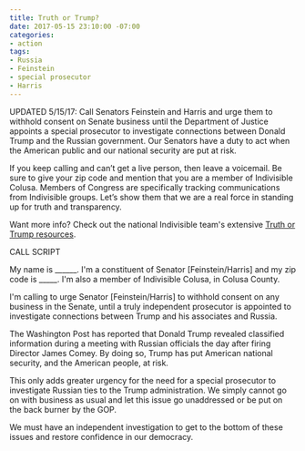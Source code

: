 ```yaml
---
title: Truth or Trump?
date: 2017-05-15 23:10:00 -07:00
categories:
- action
tags:
- Russia
- Feinstein
- special prosecutor
- Harris
---
```


UPDATED 5/15/17: Call Senators Feinstein and Harris and urge them to withhold consent on Senate business until the Department of Justice appoints a special prosecutor to investigate connections between Donald Trump and the Russian government. Our Senators have a duty to act when the American public and our national security are put at risk.

If you keep calling and can’t get a live person, then leave a voicemail. Be sure to give your zip code and mention that you are a member of Indivisible Colusa. Members of Congress are specifically tracking communications from Indivisible groups. Let’s show them that we are a real force in standing up for truth and transparency.

Want more info? Check out the national Indivisible team's extensive [Truth or Trump resources](https://www.indivisibleguide.com/truth-or-trump).

CALL SCRIPT

My name is ______. I'm a constituent of Senator \[Feinstein/Harris\] and my zip code is _____. I'm also a member of Indivisible Colusa, in Colusa County.

I'm calling to urge Senator \[Feinstein/Harris\] to withhold consent on any business in the Senate, until a truly independent prosecutor is appointed to investigate connections between Trump and his associates and Russia.

The Washington Post has reported that Donald Trump revealed classified information during a meeting with Russian officials the day after firing Director James Comey. By doing so, Trump has put American national security, and the American people, at risk.

This only adds greater urgency for the need for a special prosecutor to investigate Russian ties to the Trump administration. We simply cannot go on with business as usual and let this issue go unaddressed or be put on the back burner by the GOP.

We must have an independent investigation to get to the bottom of these issues and restore confidence in our democracy.
